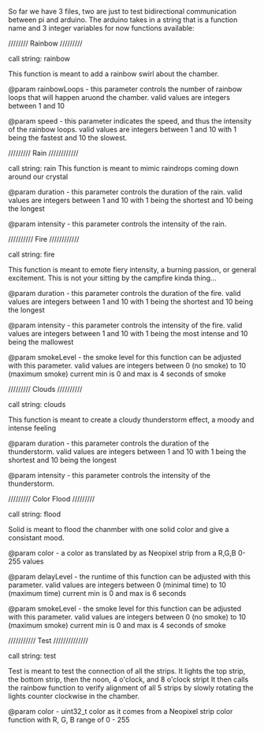 So far we have 3 files, two are just to test bidirectional communication between pi and arduino.
The arduino takes in a string that is a function name and 3 integer variables for now
functions available:

//////// Rainbow /////////

call string: rainbow

This function is meant to add a rainbow swirl about the chamber.

@param rainbowLoops - this parameter controls the number of rainbow loops that will happen aruond the chamber.
                      valid values are integers between 1 and 10
                      
@param speed - this parameter indicates the speed, and thus the intensity of the rainbow loops.
                      valid values are integers between 1 and 10 with 1 being the fastest and 10 the slowest.

///////// Rain ////////////

call string: rain
This function is meant to mimic raindrops coming down around our crystal

@param duration - this parameter controls the duration of the rain.
                   valid values are integers between 1 and 10 with 1 being the shortest and 10 being the longest

@param intensity - this parameter controls the intensity of the rain.

////////// Fire ////////////

call string: fire

This function is meant to emote fiery intensity, a burning passion, or general excitement. This is not your sitting by the campfire kinda thing...

@param duration - this parameter controls the duration of the fire.
                   valid values are integers between 1 and 10 with 1 being the shortest and 10 being the longest

@param intensity - this parameter controls the intensity of the fire.
                   valid values are integers between 1 and 10 with 1 being the most intense and 10 being the mallowest

@param smokeLevel - the smoke level for this function can be adjusted with this parameter.
                   valid values are integers between 0 (no smoke) to 10 (maximum smoke)
                   current min is 0 and max is 4 seconds of smoke

///////// Clouds //////////

call string: clouds

This function is meant to create a cloudy thunderstorm effect, a moody and intense feeling

@param duration - this parameter controls the duration of the thunderstorm.
                   valid values are integers between 1 and 10 with 1 being the shortest and 10 being the longest

@param intensity - this parameter controls the intensity of the thunderstorm.


///////// Color Flood /////////

call string: flood

Solid is meant to flood the chanmber with one solid color and give a consistant mood.

@param color - a color as translated by as Neopixel strip from a R,G,B 0-255 values

@param delayLevel - the runtime of this function can be adjusted with this parameter.
                     valid values are integers between 0 (minimal time) to 10 (maximum time)
                     current min is 0 and max is 6 seconds

@param smokeLevel - the smoke level for this function can be adjusted with this parameter.
                     valid values are integers between 0 (no smoke) to 10 (maximum smoke)
                     current min is 0 and max is 4 seconds of smoke

/////////// Test //////////////

call string: test

Test is meant to test the connection of all the strips. 
It lights the top strip, the bottom strip, then the noon, 4 o'clock, and 8 o'clock stript
It then calls the rainbow function to verify alignment of all 5 strips by slowly rotating the lights 
counter clockwise in the chamber.

@param color - uint32_t color as it comes from a Neopixel strip color function with R, G, B range of 0 - 255



